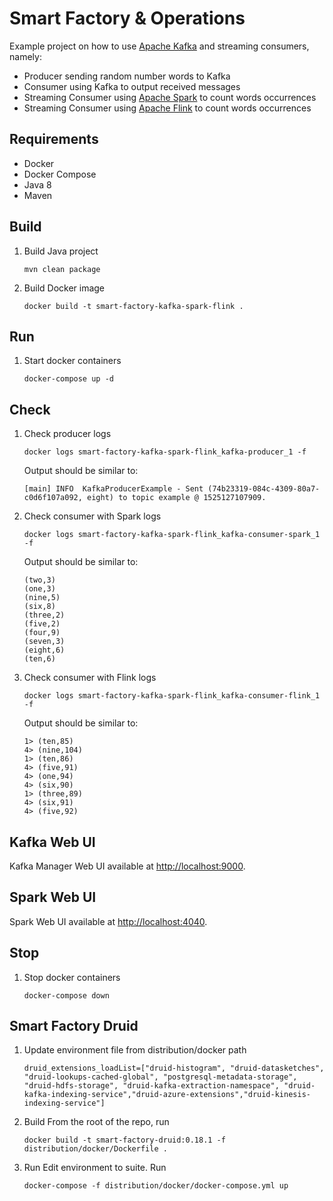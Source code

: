 Smart Factory & Operations 
===
Example project on how to use [Apache Kafka](https://kafka.apache.org) and streaming consumers, namely:
- Producer sending random number words to Kafka
- Consumer using Kafka to output received messages
- Streaming Consumer using [Apache Spark](https://spark.apache.org) to count words occurrences
- Streaming Consumer using [Apache Flink](https://flink.apache.org) to count words occurrences 

Requirements
---
- Docker
- Docker Compose
- Java 8
- Maven

Build
---
1. Build Java project
    ```
    mvn clean package
    ```
1. Build Docker image 
    ```
    docker build -t smart-factory-kafka-spark-flink .
    ```

Run
---
1. Start docker containers
    ```
    docker-compose up -d
    ```

Check
---
1. Check producer logs
    ```
    docker logs smart-factory-kafka-spark-flink_kafka-producer_1 -f
    ```
    
    Output should be similar to:
    ```
    [main] INFO  KafkaProducerExample - Sent (74b23319-084c-4309-80a7-c0d6f107a092, eight) to topic example @ 1525127107909.
    ```
1. Check consumer with Spark logs
    ```
    docker logs smart-factory-kafka-spark-flink_kafka-consumer-spark_1 -f
    ```
    
    Output should be similar to:
    ```
    (two,3)
    (one,3)
    (nine,5)
    (six,8)
    (three,2)
    (five,2)
    (four,9)
    (seven,3)
    (eight,6)
    (ten,6)
    ```
1. Check consumer with Flink logs
    ```
    docker logs smart-factory-kafka-spark-flink_kafka-consumer-flink_1 -f
    ```
    
    Output should be similar to:
    ```
    1> (ten,85)
    4> (nine,104)
    1> (ten,86)
    4> (five,91)
    4> (one,94)
    4> (six,90)
    1> (three,89)
    4> (six,91)
    4> (five,92)
    ```
   
Kafka Web UI
---
Kafka Manager Web UI available at [http://localhost:9000]().

Spark Web UI
---
Spark Web UI available at [http://localhost:4040]().

Stop
---
1. Stop docker containers
    ```
    docker-compose down
    ```

Smart Factory Druid
---
1. Update environment file from distribution/docker path
     ``` 
     druid_extensions_loadList=["druid-histogram", "druid-datasketches", "druid-lookups-cached-global", "postgresql-metadata-storage", "druid-hdfs-storage", "druid-kafka-extraction-namespace", "druid-kafka-indexing-service","druid-azure-extensions","druid-kinesis-indexing-service"]
     ```
2. Build
     From the root of the repo, run 
     ``` 
     docker build -t smart-factory-druid:0.18.1 -f distribution/docker/Dockerfile .
     ``` 
3. Run
    Edit environment to suite. Run
    ``` 
    docker-compose -f distribution/docker/docker-compose.yml up
    ``` 
